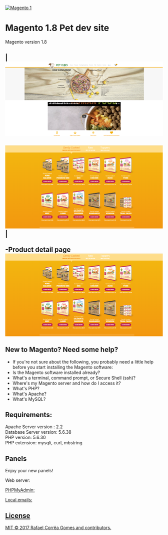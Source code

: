 <a target="_blank" href="https://camo.githubusercontent.com/163027f53986112f9a9bd2811287126170d8db8c/68747470733a2f2f63646e2e7261776769742e636f6d2f72616661656c73747a2f6d6167656e746f322d736e6970706574732d76697375616c73747564696f2f6d61737465722f696d616765732f69636f6e2e706e67"><img src="https://camo.githubusercontent.com/163027f53986112f9a9bd2811287126170d8db8c/68747470733a2f2f63646e2e7261776769742e636f6d2f72616661656c73747a2f6d6167656e746f322d736e6970706574732d76697375616c73747564696f2f6d61737465722f696d616765732f69636f6e2e706e67" alt="Magento 1" data-canonical-src="https://cdn.rawgit.com/rafaelstz/magento2-snippets-visualstudio/master/images/icon.png" style="max-width:100%;"></a>

Magento 1.8 Pet dev site
===============================
Magento version 1.8

|![1.png](screenshots/1.png)
</br>
</br>
![2.png](screenshots/2.png)|
</br>
</br>
-Product detail page
</br>
![3.png](screenshots/2.png)
</br>
</br>
New to Magento? Need some help?
------------------------------------
* If you're not sure about the following, you probably need a little help before you start installing the Magento software:</br>
* Is the Magento software installed already?</br>
* What's a terminal, command prompt, or Secure Shell (ssh)?</br>
* Where's my Magento server and how do I access it?</br>
* What's PHP?</br>
* What's Apache?</br>
* What's MySQL?</br>

Requirements:
----------------------------------
Apache Server version : 2.2</br>
Database Server version: 5.6.38 </br>
PHP version: 5.6.30</br>
PHP extension: mysqli, curl, mbstring</br>


Panels
--------------------------------
Enjoy your new panels!</br>

Web server: <a href="http://localhost/" /></br>

PHPMyAdmin: <a href="http://localhost:8080" /></br>

Local emails: <a href="http://localhost:8025" /></br>


License
-----------------------------------
MIT © 2017 Rafael Corrêa Gomes and contributors.</br>